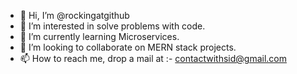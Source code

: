 - 👋 Hi, I’m @rockingatgithub
- 👀 I’m interested in solve problems with code.
- 🌱 I’m currently learning Microservices.
- 💞️ I’m looking to collaborate on MERN stack projects.
- 📫 How to reach me, drop a mail at :- contactwithsid@gmail.com

<!---
rockingatgithub/rockingatgithub is a ✨ special ✨ repository because its `README.md` (this file) appears on your GitHub profile.
You can click the Preview link to take a look at your changes.
--->
